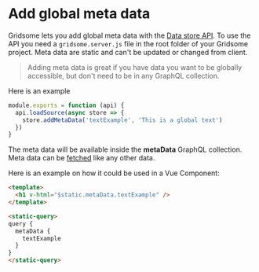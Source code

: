 # Add global meta data

Gridsome lets you add global meta data with the [Data store API](/docs/data-store-api). To use the API you need a `gridsome.server.js` file in the root folder of your Gridsome project.  Meta data are static and can't be updated or changed from client.

> Adding meta data is great if you have data you want to be globally accessible, but don't need to be in any GraphQL collection.

Here is an example

```js
module.exports = function (api) {
  api.loadSource(async store => {
    store.addMetaData('textExample', 'This is a global text')
  })
}
```
The meta data will be available inside the **metaData** GraphQL collection. Meta data can be [fetched](/docs/fetching-data) like any other data.

Here is an example on how it could be used in a Vue Component:

```html
<template>
  <h1 v-html="$static.metaData.textExample" />
</template>

<static-query>
query {
  metaData {
    textExample
  }
}
</static-query>
```
